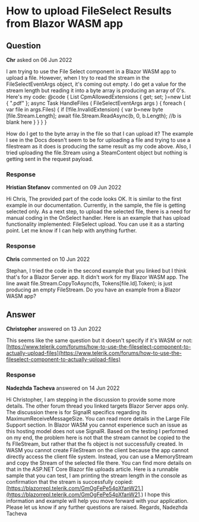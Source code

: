 # How to upload FileSelect Results from Blazor WASM app

## Question

**Chr** asked on 06 Jun 2022

I am trying to use the File Select component in a Blazor WASM app to upload a file. However, when I try to read the stream in the FileSelectEventArgs object, it's coming out empty. I do get a value for the stream length but reading it into a byte array is producing an array of 0's. Here's my code: @code {
List<string> CpmAllowedExtensions { get; set; }=new List<string> { ".pdf" }; async Task HandleFiles ( FileSelectEventArgs args ) { foreach ( var file in args.Files)
{ if (!file.InvalidExtension)
{ var b=new byte [file.Stream.Length]; await file.Stream.ReadAsync(b, 0, b.Length); //b is blank here }
}
}
}

<TelerikFileSelect OnSelect=@HandleFiles AllowedExtensions="@CpmAllowedExtensions"></TelerikFileSelect> How do I get to the byte array in the file so that I can upload it? The example I see in the Docs doesn't seem to be for uploading a file and trying to use a filestream as it does is producing the same result as my code above. Also, I tried uploading the file.Stream using a SteamContent object but nothing is getting sent in the request payload.

### Response

**Hristian Stefanov** commented on 09 Jun 2022

Hi Chris, The provided part of the code looks OK. It is similar to the first example in our documentation. Currently, in the sample, the file is getting selected only. As a next step, to upload the selected file, there is a need for manual coding in the OnSelect handler. Here is an example that has upload functionality implemented: FileSelect upload. You can use it as a starting point. Let me know if I can help with anything further.

### Response

**Chris** commented on 10 Jun 2022

Stephan, I tried the code in the second example that you linked but I think that's for a Blazor Server app. It didn't work for my Blazor WASM app. The line await file.Stream.CopyToAsync(fs, Tokens[file.Id].Token); is just producing an empty FileStream. Do you have an example from a Blazor WASM app?

## Answer

**Christopher** answered on 13 Jun 2022

This seems like the same question but it doesn't specify if it's WASM or not: [https://www.telerik.com/forums/how-to-use-the-fileselect-component-to-actually-upload-files](https://www.telerik.com/forums/how-to-use-the-fileselect-component-to-actually-upload-files)

### Response

**Nadezhda Tacheva** answered on 14 Jun 2022

Hi Christopher, I am stepping in the discussion to provide some more details. The other forum thread you linked targets Blazor Server apps only. The discussion there is for SignalR specifics regarding its MaximumReceiveMessageSize. You can read more details in the Large File Support section. In Blazor WASM you cannot experience such an issue as this hosting model does not use SignalR. Based on the testing I performed on my end, the problem here is not that the stream cannot be copied to the fs FIleStream, but rather that the fs object is not successfully created. In WASM you cannot create FileStream on the client because the app cannot directly access the client file system. Instead, you can use a MemoryStream and copy the Stream of the selected file there. You can find more details on that in the ASP.NET Core Blazor file uploads article. Here is a runnable sample that you can test, I am printing the stream length in the console as confirmation that the stream is successfully copied: [https://blazorrepl.telerik.com/GmOgFePe54pXfanW21.](https://blazorrepl.telerik.com/GmOgFePe54pXfanW21.) I hope this information and example will help you move forward with your application. Please let us know if any further questions are raised. Regards, Nadezhda Tacheva
